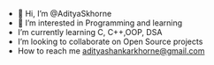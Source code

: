 - 👋 Hi, I’m @AdityaSkhorne
- 👀 I’m interested in Programming and learning 
-  I’m currently learning C, C++,OOP, DSA
-  I’m looking to collaborate on Open Source projects 
-  How to reach me adityashankarkhorne@gmail.com
<!---
AdityaSkhorne/AdityaSkhorne is a ✨ special ✨ repository because its `README.md` (this file) appears on your GitHub profile.
You can click the Preview link to take a look at your changes.
--->
